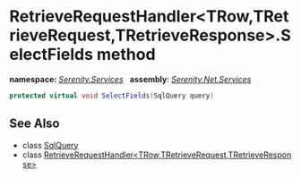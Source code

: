 # RetrieveRequestHandler&lt;TRow,TRetrieveRequest,TRetrieveResponse&gt;.SelectFields method
**namespace:** *[Serenity.Services](../../README.md#serenity.services-namespace)*   **assembly**: *[Serenity.Net.Services](../../README.md)*

```csharp
protected virtual void SelectFields(SqlQuery query)
```

## See Also

* class [SqlQuery](../Serenity.Net.Data/../../Serenity.Data/SqlQuery.md)
* class [RetrieveRequestHandler&lt;TRow,TRetrieveRequest,TRetrieveResponse&gt;](../RetrieveRequestHandler-3.md)